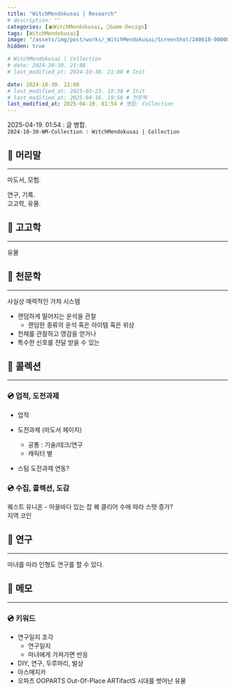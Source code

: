 ```yaml
---
title: "WitchMendokusai | Research"
# description: ""
categories: [🫐WitchMendokusai, 🥑Game-Design]
tags: [WitchMendokusai]
image: "/assets/img/post/works/_WitchMendokusai/ScreenShot/240618-000000.png"
hidden: true

# WitchMendokusai | Collection
# date: 2024-10-30. 21:08
# last_modified_at: 2024-10-30. 21:08 # Init

date: 2024-10-30. 21:08
# last_modified_at: 2025-03-23. 18:30 # Init
# last_modified_at: 2025-04-16. 19:56 # 천문학
last_modified_at: 2025-04-19. 01:54 # 병합: Collection
---
```


2025-04-19. 01:54 : 글 병합.  
`2024-10-30-WM-Collection : WitchMendokusai | Collection`  

## 📀 머리말

---

마도서, 모험.  

연구, 기록.  
고고학, 유물.  

## 📀 고고학

---

유물  

## 📀 천문학

---

사실상 매력적인 가챠 시스템  

- 랜덤하게 떨어지는 운석을 관찰
  - 랜덤한 종류의 운석 혹은 아이템 혹은 위상
- 천체를 관찰하고 영감을 얻거나
- 특수한 신호를 전달 받을 수 있는

## 📀 콜렉션

---

### 💿 업적, 도전과제

- 업적

- 도전과제 (마도서 페이지)
  - 공통 : 기술/테크/연구
  - 캐릭터 별

- 스팀 도전과제 연동?

### 💿 수집, 콜렉션, 도감

퀘스트 유니온 - 마을바다 있는 잡 퀘 클리어 수에 따라 스탯 증가?  
지역 코인  

## 📀 연구

---

마녀를 따라 인형도 연구를 할 수 있다.  

## 📀 메모

---

### 💿 키워드

- 연구일지 조각
  - 연구일지
  - 마녀에게 가져가면 반응
- DIY, 연구, 두루마리, 발상
- 아스매지카
- 오파츠 OOPARTS Out-Of-Place ARTifactS 시대를 벗어난 유물
